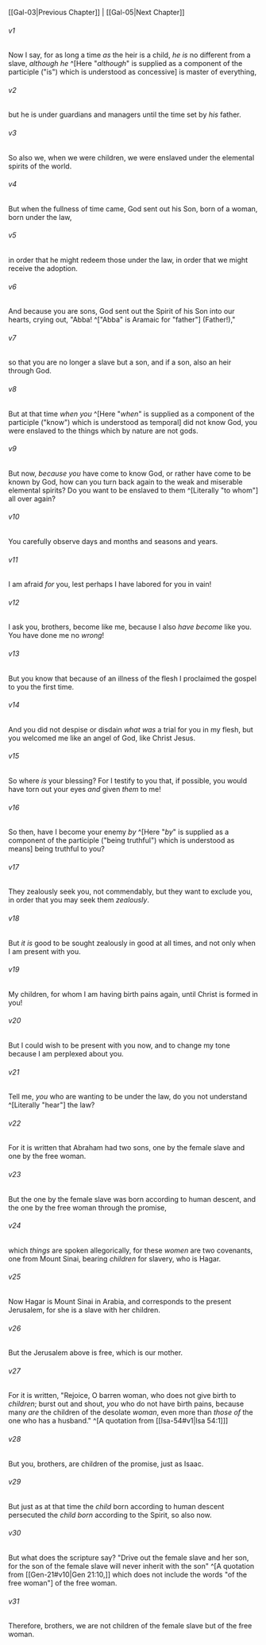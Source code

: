 ﻿---
aliases:
  - Galatians 4
---

[[Gal-03|Previous Chapter]] | [[Gal-05|Next Chapter]]

###### v1
Now I say, for as long a time _as_ the heir is a child, _he is_ no different from a slave, _although he_ ^[Here "_although_" is supplied as a component of the participle ("is") which is understood as concessive] is master of everything,

###### v2
but he is under guardians and managers until the time set by _his_ father.

###### v3
So also we, when we were children, we were enslaved under the elemental spirits of the world.

###### v4
But when the fullness of time came, God sent out his Son, born of a woman, born under the law,

###### v5
in order that he might redeem those under the law, in order that we might receive the adoption.

###### v6
And because you are sons, God sent out the Spirit of his Son into our hearts, crying out, "Abba! ^["Abba" is Aramaic for "father"] (Father!),"

###### v7
so that you are no longer a slave but a son, and if a son, also an heir through God.

###### v8
But at that time _when you_ ^[Here "_when_" is supplied as a component of the participle ("know") which is understood as temporal] did not know God, you were enslaved to the things which by nature are not gods.

###### v9
But now, _because you_ have come to know God, or rather have come to be known by God, how can you turn back again to the weak and miserable elemental spirits? Do you want to be enslaved to them ^[Literally "to whom"] all over again?

###### v10
You carefully observe days and months and seasons and years.

###### v11
I am afraid _for_ you, lest perhaps I have labored for you in vain!

###### v12
I ask you, brothers, become like me, because I also _have become_ like you. You have done me no _wrong_!

###### v13
But you know that because of an illness of the flesh I proclaimed the gospel to you the first time.

###### v14
And you did not despise or disdain _what was_ a trial for you in my flesh, but you welcomed me like an angel of God, like Christ Jesus.

###### v15
So where _is_ your blessing? For I testify to you that, if possible, you would have torn out your eyes _and_ given _them_ to me!

###### v16
So then, have I become your enemy _by_ ^[Here "_by_" is supplied as a component of the participle ("being truthful") which is understood as means] being truthful to you?

###### v17
They zealously seek you, not commendably, but they want to exclude you, in order that you may seek them _zealously_.

###### v18
But _it is_ good to be sought zealously in good at all times, and not only when I am present with you.

###### v19
My children, for whom I am having birth pains again, until Christ is formed in you!

###### v20
But I could wish to be present with you now, and to change my tone because I am perplexed about you.

###### v21
Tell me, _you_ who are wanting to be under the law, do you not understand ^[Literally "hear"] the law?

###### v22
For it is written that Abraham had two sons, one by the female slave and one by the free woman.

###### v23
But the one by the female slave was born according to human descent, and the one by the free woman through the promise,

###### v24
which _things_ are spoken allegorically, for these _women_ are two covenants, one from Mount Sinai, bearing _children_ for slavery, who is Hagar.

###### v25
Now Hagar is Mount Sinai in Arabia, and corresponds to the present Jerusalem, for she is a slave with her children.

###### v26
But the Jerusalem above is free, which is our mother.

###### v27
For it is written,
"Rejoice, O barren woman, who does not give birth to _children_;
burst out and shout, _you_ who do not have birth pains,
because many _are_ the children of the desolate _woman_,
even more than _those of_ the one who has a husband." ^[A quotation from [[Isa-54#v1|Isa 54:1]]]

###### v28
But you, brothers, are children of the promise, just as Isaac.

###### v29
But just as at that time the _child_ born according to human descent persecuted the _child born_ according to the Spirit, so also now.

###### v30
But what does the scripture say? "Drive out the female slave and her son, for the son of the female slave will never inherit with the son" ^[A quotation from [[Gen-21#v10|Gen 21:10,]] which does not include the words "of the free woman"] of the free woman.

###### v31
Therefore, brothers, we are not children of the female slave but of the free woman.